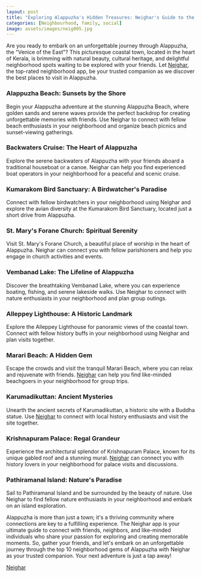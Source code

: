 ```yaml
---
layout: post
title: "Exploring Alappuzha's Hidden Treasures: Neighar's Guide to the Top 10 Neighborhood Gems with Friends"
categories: [Neighbourhood, family, social]
image: assets/images/neig005.jpg
---
```



Are you ready to embark on an unforgettable journey through Alappuzha, the "Venice of the East"? This picturesque coastal town, located in the heart of Kerala, is brimming with natural beauty, cultural heritage, and delightful neighborhood spots waiting to be explored with your friends. Let [Neighar](https://www.neighar.com), the top-rated neighborhood app, be your trusted companion as we discover the best places to visit in Alappuzha.

### Alappuzha Beach: Sunsets by the Shore

Begin your Alappuzha adventure at the stunning Alappuzha Beach, where golden sands and serene waves provide the perfect backdrop for creating unforgettable memories with friends. Use Neighar to connect with fellow beach enthusiasts in your neighborhood and organize beach picnics and sunset-viewing gatherings.

### Backwaters Cruise: The Heart of Alappuzha

Explore the serene backwaters of Alappuzha with your friends aboard a traditional houseboat or a canoe. Neighar can help you find experienced boat operators in your neighborhood for a peaceful and scenic cruise.

### Kumarakom Bird Sanctuary: A Birdwatcher's Paradise

Connect with fellow birdwatchers in your neighborhood using Neighar and explore the avian diversity at the Kumarakom Bird Sanctuary, located just a short drive from Alappuzha.

### St. Mary's Forane Church: Spiritual Serenity

Visit St. Mary's Forane Church, a beautiful place of worship in the heart of Alappuzha. Neighar can connect you with fellow parishioners and help you engage in church activities and events.

### Vembanad Lake: The Lifeline of Alappuzha

Discover the breathtaking Vembanad Lake, where you can experience boating, fishing, and serene lakeside walks. Use Neighar to connect with nature enthusiasts in your neighborhood and plan group outings.

### Alleppey Lighthouse: A Historic Landmark

Explore the Alleppey Lighthouse for panoramic views of the coastal town. Connect with fellow history buffs in your neighborhood using Neighar and plan visits together.

### Marari Beach: A Hidden Gem

Escape the crowds and visit the tranquil Marari Beach, where you can relax and rejuvenate with friends. [Neighar](https://www.neighar.com) can help you find like-minded beachgoers in your neighborhood for group trips.

### Karumadikuttan: Ancient Mysteries

Unearth the ancient secrets of Karumadikuttan, a historic site with a Buddha statue. Use [Neighar](https://www.neighar.com) to connect with local history enthusiasts and visit the site together.

### Krishnapuram Palace: Regal Grandeur

Experience the architectural splendor of Krishnapuram Palace, known for its unique gabled roof and a stunning mural. [Neighar](https://www.neighar.com) can connect you with history lovers in your neighborhood for palace visits and discussions.

### Pathiramanal Island: Nature's Paradise

Sail to Pathiramanal Island and be surrounded by the beauty of nature. Use Neighar to find fellow nature enthusiasts in your neighborhood and embark on an island exploration.

Alappuzha is more than just a town; it's a thriving community where connections are key to a fulfilling experience. The Neighar app is your ultimate guide to connect with friends, neighbors, and like-minded individuals who share your passion for exploring and creating memorable moments. So, gather your friends, and let's embark on an unforgettable journey through the top 10 neighborhood gems of Alappuzha with Neighar as your trusted companion. Your next adventure is just a tap away!


[Neighar](https://www.neighar.com)



